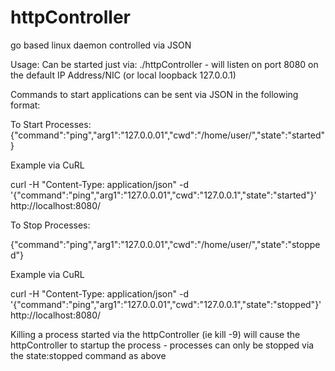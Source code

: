 # httpController
go based linux daemon controlled via JSON

Usage:
Can be started just via:
./httpController - will listen on port 8080 on the default IP Address/NIC (or local loopback 127.0.0.1)

Commands to start applications can be sent via JSON in the following format:

To Start Processes:
{"command":"ping","arg1":"127.0.0.01","cwd":"/home/user/","state":"started"}

Example via CuRL

curl -H "Content-Type: application/json" -d '{"command":"ping","arg1":"127.0.0.01","cwd":"127.0.0.1","state":"started"}' http://localhost:8080/

To Stop Processes:

{"command":"ping","arg1":"127.0.0.01","cwd":"/home/user/","state":"stopped"} 

Example via CuRL

curl -H "Content-Type: application/json" -d '{"command":"ping","arg1":"127.0.0.01","cwd":"127.0.0.1","state":"stopped"}' http://localhost:8080/

Killing a process started via the httpController (ie kill -9) will cause the httpController to startup the process - processes can only be stopped via the state:stopped command as above
